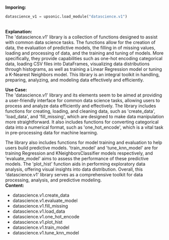<b class="custom_code_highlight_green">Imporing:</b><br>
```python
datascience_v1 = upsonic.load_module("datascience.v1")
```
<br><b class="custom_code_highlight_green">Explanation:</b><br>The 'datascience.v1' library is a collection of functions designed to assist with common data science tasks. The functions allow for the creation of data, the evaluation of predictive models, the filling in of missing values, loading and processing of data, and the training and tuning of models. More specifically, they provide capabilities such as one-hot encoding categorical data, loading CSV files into DataFrames, visualizing data distributions through histograms, as well as training a Linear Regression model or tuning a K-Nearest Neighbors model. This library is an integral toolkit in handling, preparing, analyzing, and modeling data effectively and efficiently.

<b class="custom_code_highlight_green">Use Case:</b><br>The 'datascience.v1' library and its elements seem to be aimed at providing a user-friendly interface for common data science tasks, allowing users to process and analyze data efficiently and effectively. The library includes functions for creating, loading, and cleaning data, such as 'create_data', 'load_data', and 'fill_missing', which are designed to make data manipulation more straightforward. It also includes functions for converting categorical data into a numerical format, such as 'one_hot_encode', which is a vital task in pre-processing data for machine learning. 

The library also includes functions for model training and evaluation to help users build predictive models. 'train_model' and 'tune_knn_model' are for training Regression and KNeighborsClassifier models respectively, and 'evaluate_model' aims to assess the performance of these predictive models. The 'plot_hist' function aids in performing exploratory data analysis, offering visual insights into data distribution. Overall, this 'datascience.v1' library serves as a comprehensive toolkit for data processing, analysis, and predictive modeling.
<br><b class="custom_code_highlight_green">Content:</b><br>
  - datascience.v1.create_data
  - datascience.v1.evaluate_model
  - datascience.v1.fill_missing
  - datascience.v1.load_data
  - datascience.v1.one_hot_encode
  - datascience.v1.plot_hist
  - datascience.v1.train_model
  - datascience.v1.tune_knn_model
